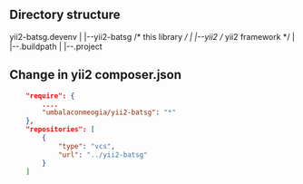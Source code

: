 ## Directory structure

yii2-batsg.devenv
|
|--yii2-batsg      /* this library */
|
|--yii2            /* yii2 framework */
|
|--.buildpath
|
|--.project

## Change in yii2 composer.json

```json
    "require": {
	    ....
		"umbalaconmeogia/yii2-batsg": "*"
    },
	"repositories": [
	    {
		    "type": "vcs",
			"url": "../yii2-batsg"
		}
	]
```